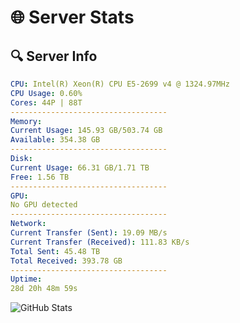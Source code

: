 # 🌐 Server Stats
## 🔍 Server Info
```yaml
CPU: Intel(R) Xeon(R) CPU E5-2699 v4 @ 1324.97MHz
CPU Usage: 0.60%
Cores: 44P | 88T
-----------------------------------
Memory:
Current Usage: 145.93 GB/503.74 GB
Available: 354.38 GB
-----------------------------------
Disk:
Current Usage: 66.31 GB/1.71 TB
Free: 1.56 TB
-----------------------------------
GPU:
No GPU detected
-----------------------------------
Network:
Current Transfer (Sent): 19.09 MB/s
Current Transfer (Received): 111.83 KB/s
Total Sent: 45.48 TB
Total Received: 393.78 GB
-----------------------------------
Uptime:
28d 20h 48m 59s
```
![GitHub Stats](https://img.shields.io/badge/Updated-2025-04-05_18:11:48-blue)